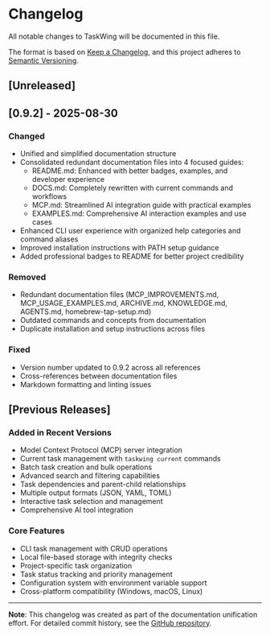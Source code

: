 # Changelog

All notable changes to TaskWing will be documented in this file.

The format is based on [Keep a Changelog](https://keepachangelog.com/en/1.0.0/),
and this project adheres to [Semantic Versioning](https://semver.org/spec/v2.0.0.html).

## [Unreleased]

## [0.9.2] - 2025-08-30

### Changed

- Unified and simplified documentation structure
- Consolidated redundant documentation files into 4 focused guides:
  - README.md: Enhanced with better badges, examples, and developer experience
  - DOCS.md: Completely rewritten with current commands and workflows
  - MCP.md: Streamlined AI integration guide with practical examples
  - EXAMPLES.md: Comprehensive AI interaction examples and use cases
- Enhanced CLI user experience with organized help categories and command aliases
- Improved installation instructions with PATH setup guidance
- Added professional badges to README for better project credibility

### Removed

- Redundant documentation files (MCP_IMPROVEMENTS.md, MCP_USAGE_EXAMPLES.md, ARCHIVE.md, KNOWLEDGE.md, AGENTS.md, homebrew-tap-setup.md)
- Outdated commands and concepts from documentation
- Duplicate installation and setup instructions across files

### Fixed

- Version number updated to 0.9.2 across all references
- Cross-references between documentation files
- Markdown formatting and linting issues

## [Previous Releases]

### Added in Recent Versions

- Model Context Protocol (MCP) server integration
- Current task management with `taskwing current` commands
- Batch task creation and bulk operations
- Advanced search and filtering capabilities
- Task dependencies and parent-child relationships
- Multiple output formats (JSON, YAML, TOML)
- Interactive task selection and management
- Comprehensive AI tool integration

### Core Features

- CLI task management with CRUD operations
- Local file-based storage with integrity checks
- Project-specific task organization
- Task status tracking and priority management
- Configuration system with environment variable support
- Cross-platform compatibility (Windows, macOS, Linux)

---

**Note**: This changelog was created as part of the documentation unification effort. For detailed commit history, see the [GitHub repository](https://github.com/josephgoksu/TaskWing/commits).
